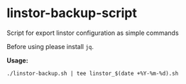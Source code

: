 # linstor-backup-script
Script for export linstor configuration as simple commands

Before using please install `jq`.

**Usage:**
```
./linstor-backup.sh | tee linstor_$(date +%Y-%m-%d).sh
```
